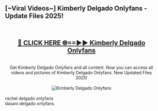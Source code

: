 <h2>[~Viral Videos~] Kimberly Delgado Onlyfans - Update Files 2025!</h2>
<br>
<div align="center">
<h2><a href="https://betterlinks.top/A2PfLJ" rel="nofollow">🔴 CLICK HERE 🌐==►► Kimberly Delgado Onlyfans</a></h2>
<br>
Get Kimberly Delgado Onlyfans and all content. Now you can access all videos and pictures of Kimberly Delgado Onlyfans. New Updated Files 2025!
<br>
<br>
<a href="https://betterlinks.top/A2PfLJ" rel="nofollow" data-target="animated-image.originalLink"><img src="https://i.ibb.co.com/WyWwxjT/player-gif2.gif" alt="Kimberly Delgado Onlyfans" style="max-width: 100%; display: inline-block;" data-target="animated-image.originalImage"></a>
</div>
<br>
rachel delgado onlyfans<br>
dasani delgado onlyfans